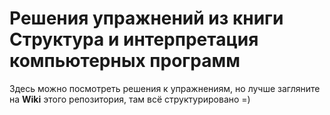 # Решения упражнений из книги Структура и интерпретация компьютерных программ

Здесь можно посмотреть решения к упражнениям, но лучше
загляните на **Wiki** этого репозитория, там всё структурировано =)
